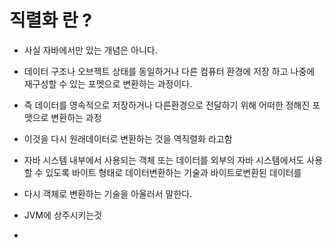 
# 직렬화 란 ?
- 사실 자바에서만 있는 개념은 아니다.
- 데이터 구조나 오브젝트 상태를 동일하거나 다른 컴퓨터 환경에 저장 하고 나중에 재구성할 수 있는 포멧으로 변환하는 과정이다. 
- 즉 데이터를 영속적으로 저장하거나 다른환경으로 전달하기 위해 어떠한 정해진 포맷으로 변환하는 과정
- 이것을 다시 원래데이터로 변환하는 것을 역직렬화 라고함


- 자바 시스템 내부에서 사용되는 객체 또는 데이터를 외부의 자바 시스템에서도 사용할 수 있도록 바이트 형태로 데이터변환하는 기술과 바이트로변환된 데이터를
- 다시 객체로 변환하는 기술을 아울러서 말한다. 
- JVM에 상주시키는것 
- 